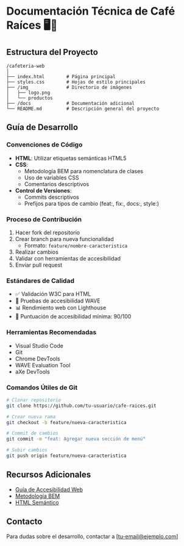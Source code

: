 # Documentación Técnica de Café Raíces 🖥️📄

## Estructura del Proyecto
```
/cafeteria-web
│
├── index.html        # Página principal
├── styles.css        # Hojas de estilo principales
├── /img              # Directorio de imágenes
│   ├── logo.png
│   └── productos
├── /docs             # Documentación adicional
└── README.md         # Descripción general del proyecto
```

## Guía de Desarrollo

### Convenciones de Código
- **HTML**: Utilizar etiquetas semánticas HTML5
- **CSS**: 
  - Metodología BEM para nomenclatura de clases
  - Uso de variables CSS
  - Comentarios descriptivos
- **Control de Versiones**: 
  - Commits descriptivos
  - Prefijos para tipos de cambio (feat:, fix:, docs:, style:)

### Proceso de Contribución
1. Hacer fork del repositorio
2. Crear branch para nueva funcionalidad
   - Formato: `feature/nombre-caracteristica`
3. Realizar cambios
4. Validar con herramientas de accesibilidad
5. Enviar pull request

### Estándares de Calidad
- ✅ Validación W3C para HTML
- 🌈 Pruebas de accesibilidad WAVE
- 📊 Rendimiento web con Lighthouse
- 💯 Puntuación de accesibilidad mínima: 90/100

### Herramientas Recomendadas
- Visual Studio Code
- Git
- Chrome DevTools
- WAVE Evaluation Tool
- aXe DevTools

### Comandos Útiles de Git
```bash
# Clonar repositorio
git clone https://github.com/tu-usuario/cafe-raices.git

# Crear nueva rama
git checkout -b feature/nueva-caracteristica

# Commit de cambios
git commit -m "feat: Agregar nueva sección de menú"

# Subir cambios
git push origin feature/nueva-caracteristica
```

## Recursos Adicionales
- [Guía de Accesibilidad Web](https://www.w3.org/WAI/fundamentals/accessibility-intro/)
- [Metodología BEM](https://getbem.com/)
- [HTML Semántico](https://developer.mozilla.org/es/docs/Glossary/Semantics)

## Contacto
Para dudas sobre el desarrollo, contactar a [tu-email@ejemplo.com]
